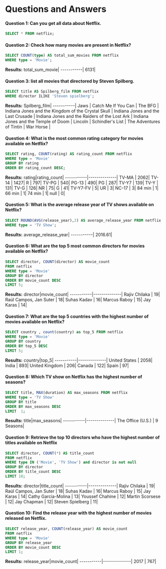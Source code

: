 # Questions and Answers 

#### Question 1: Can you get all data about Netflix.
````sql
SELECT * FROM netflix;
````


#### Question 2: Check how many movies are present in Netflix?
````sql
SELECT COUNT(type) AS total_sum_movies FROM netflix
WHERE type = 'Movie';
````
**Results:**
total_sum_movie|
-----------|
6131|



#### Question 3: list all movies that directored by Steven Spilberg.
````sql
SELECT title AS Spilberg_film FROM netflix
WHERE director ILIKE 'Steven spielberg';
````
**Results:**
Spilberg_film|
-----------|
Jaws     |
Catch Me If You Can    |
The BFG       |
Indiana Jones and the Kingdom of the Crystal Skull  |
Indiana Jones and the Last Crusade     |
Indiana Jones and the Raiders of the Lost Ark     |
Indiana Jones and the Temple of Doom    |
Lincoln      |
Schindler's List  |
The Adventures of Tintin     |
War Horse     |


#### Question 4: What is the most common rating category for movies available on Netflix?
````sql
SELECT rating, COUNT(rating) AS rating_count FROM netflix
WHERE type = 'Movie'
GROUP BY rating
ORDER BY rating_count DESC;
````
**Results:**
rating|rating_count|
-----------|--------------|
TV-MA     |           2062|
TV-14    |           1427|
R       |            797|
TV-PG  |           540|
PG-13     |            490|
PG     |           287|
TV-Y7    |           139|
TV-Y       |            131|
TV-G  |           126|
NR     |            75|
G     |           41|
TV-Y7-FV    |           5|
UR       |            3|
NC-17  |           3|
84 min     |            1|
66 min       |            1|
74 min  |           1|
null     |            0|


#### Question 5: What is the average release year of TV shows available on Netflix?
````sql
SELECT ROUND(AVG(release_year),2) AS average_release_year FROM netflix
WHERE type = 'TV Show';
````
**Results:**
average_release_year|
-----------|
2016.61|


#### Question 6: What are the top 5 most common directors for movies available on Netflix?
````sql
SELECT director, COUNT(director) AS movie_count
FROM netflix
WHERE type = 'Movie'
GROUP BY director
ORDER BY movie_count DESC
LIMIT 5;
````
**Results:**
director|movie_count|
-----------|--------------|
Rajiv Chilaka     |           19|
Raúl Campos, Jan Suter    |           18|
Suhas Kadav      |            16|
Marcus Raboy  |           15|
Jay Karas     |            14|


#### Question 7: What are the top 5 countries with the highest number of movies available on Netflix?
````sql
SELECT country , count(country) as top_5 FROM netflix
WHERE type = 'Movie'
GROUP BY country
ORDER BY top_5 DESC
LIMIT 5;
````
**Results:**
country|top_5|
-----------|--------------|
United States     |           2058|
India    |           893|
United Kingdom      |            206|
Canada  |           122|
Spain     |            97|


#### Question 8: Which TV show on Netflix has the highest number of seasons?
````sql
SELECT title, MAX(duration) AS max_seasons FROM netflix
WHERE type = 'TV Show'
GROUP BY title
ORDER BY max_seasons DESC 
LIMIT  1;
````
**Results:**
title|max_seasons|
-----------|--------------|
The Office (U.S.)     |           9 Seasons|


#### Question 9: Retrieve the top 10 directors who have the highest number of titles available on Netflix
````sql
SELECT director, COUNT(*) AS title_count
FROM netflix
WHERE type IN ('Movie', 'TV Show') and director is not null
GROUP BY director
ORDER BY title_count DESC
LIMIT 10;
````
**Results:**
director|title_count|
-----------|--------------|
Rajiv Chilaka     |           19|
Raúl Campos, Jan Suter    |           18|
Suhas Kadav      |            16|
Marcus Raboy  |           15|
Jay Karas     |            14|
Cathy Garcia-Molina     |           13|
Youssef Chahine    |           12|
Martin Scorsese      |            12|
Jay Chapman  |           12|
Steven Spielberg     |            11|


#### Question 10: Find the release year with the highest number of movies released on Netflix.
````sql
SELECT release_year, COUNT(release_year) AS movie_count
FROM netflix
WHERE type = 'Movie'
GROUP BY release_year
ORDER BY movie_count DESC
LIMIT 1;
````
**Results:**
release_year|movie_count|
-----------|--------------|
2017     |           767|

